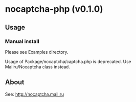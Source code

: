 nocaptcha-php (v0.1.0)
======================

Usage
-----

### Manual install

Please see Examples directory.

Usage of Package/nocaptcha/captcha.php is deprecated. Use Mailru/Nocaptcha
class instead.

About
-----

See: http://nocaptcha.mail.ru
